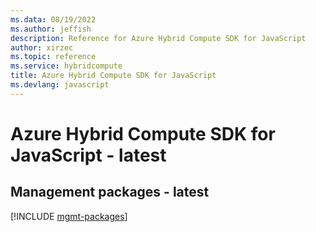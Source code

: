 ```yaml
---
ms.data: 08/19/2022
ms.author: jeffish
description: Reference for Azure Hybrid Compute SDK for JavaScript
author: xirzec
ms.topic: reference
ms.service: hybridcompute
title: Azure Hybrid Compute SDK for JavaScript
ms.devlang: javascript
---
```

# Azure Hybrid Compute SDK for JavaScript - latest

## Management packages - latest
[!INCLUDE [mgmt-packages](hybrid-compute-mgmt-index.md)]